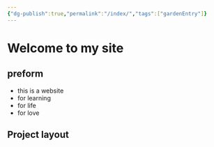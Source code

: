 ```yaml
---
{"dg-publish":true,"permalink":"/index/","tags":["gardenEntry"]}
---
```


# Welcome to my site
## preform
* this is a website
* for learning
* for life
* for love
 ## Project layout
    